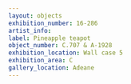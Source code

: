 ```yaml
---
layout: objects
exhibition_number: 16-286
artist_info: 
label: Pineapple teapot
object_number: C.707 & A-1928
exhibition_location: Wall case 5 
exhibition_area: C
gallery_location: Adeane
---
```

